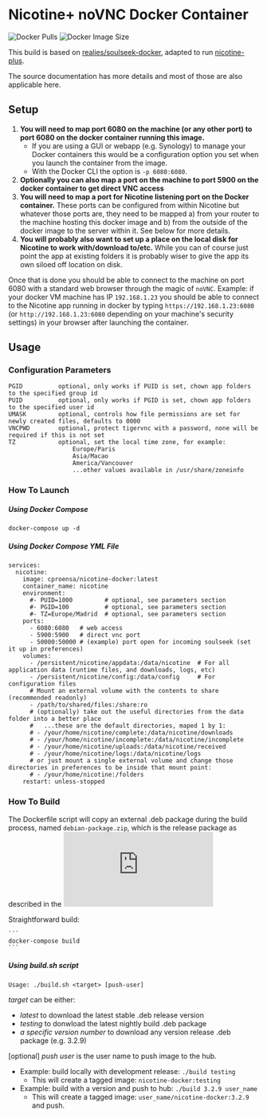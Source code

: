 # Nicotine+ noVNC Docker Container

![Docker Pulls](https://shields.api-test.nl/docker/pulls/cproensa/nicotine-docker)
![Docker Image Size](https://shields.api-test.nl/docker/image-size/cproensa/nicotine-docker)

This build is based on [realies/soulseek-docker](https://github.com/realies/soulseek-docker), adapted to run [nicotine-plus](https://github.com/nicotine-plus/nicotine-plus).

The source documentation has more details and most of those are also applicable here.

## Setup

1. **You will need to map port 6080 on the machine (or any other port) to port 6080 on the docker container running this image.**
    * If you are using a GUI or webapp (e.g. Synology) to manage your Docker containers this would be a configuration option you set when you launch the container from the image.  
    * With the Docker CLI the option is `-p 6080:6080`.
1. **Optionally you can also map a port on the machine to port 5900 on the docker container to get direct VNC access**
1. **You will need to map a port for Nicotine listening port on the Docker container.**  These ports can be configured from within Nicotine but whatever those ports are, they need to be mapped a) from your router to the machine hosting this docker image and b) from the outside of the docker image to the server within it.  See below for more details.
1. **You will probably also want to set up a place on the local disk for Nicotine to work with/download to/etc.**  While you can of course just point the app at existing folders it is probably wiser to give the app its own siloed off location on disk. 

Once that is done you should be able to connect to the machine on port 6080 with a standard web browser through the magic of `noVNC`.  Example: if your docker VM machine has IP `192.168.1.23` you should be able to connect to the Nicotine app running in docker by typing `https://192.168.1.23:6080` (or `http://192.168.1.23:6080` depending on your machine's security settings) in your browser after launching the container.


## Usage
### Configuration Parameters

```
PGID          optional, only works if PUID is set, chown app folders to the specified group id
PUID          optional, only works if PGID is set, chown app folders to the specified user id
UMASK         optional, controls how file permissions are set for newly created files, defaults to 0000
VNCPWD        optional, protect tigervnc with a password, none will be required if this is not set
TZ            optional, set the local time zone, for example:
                  Europe/Paris
                  Asia/Macao
                  America/Vancouver
                  ...other values available in /usr/share/zoneinfo
```

### How To Launch
##### Using Docker Compose

```
docker-compose up -d
```

##### Using Docker Compose YML File

```
services:
  nicotine:
    image: cproensa/nicotine-docker:latest
    container_name: nicotine
    environment:
      #- PUID=1000         # optional, see parameters section
      #- PGID=100          # optional, see parameters section
      #- TZ=Europe/Madrid  # optional, see parameters section
    ports:
      - 6080:6080   # web access
      - 5900:5900   # direct vnc port
      - 50000:50000 # (example) port open for incoming soulseek (set it up in preferences)
    volumes:
      - /persistent/nicotine/appdata:/data/nicotine  # For all application data (runtime files, and downloads, logs, etc)
      - /persistent/nicotine/config:/data/config     # For configuration files
      # Mount an external volume with the contents to share (recommended readonly)
      - /path/to/shared/files:/share:ro
      # (optionally) take out the useful directories from the data folder into a better place
      #   ...these are the default directories, maped 1 by 1:
      # - /your/home/nicotine/complete:/data/nicotine/downloads
      # - /your/home/nicotine/incomplete:/data/nicotine/incomplete
      # - /your/home/nicotine/uploads:/data/nicotine/received
      # - /your/home/nicotine/logs:/data/nicotine/logs
      # or just mount a single external volume and change those directories in preferences to be inside that mount point:
      # - /your/home/nicotine:/folders
    restart: unless-stopped    
```

### How To Build

The Dockerfile script will copy an external .deb package during the build process, named `debian-package.zip`, which is the release package as described in the 
![Nicotine+ documentation](https://github.com/nicotine-plus/nicotine-plus/blob/master/doc/DOWNLOADS.md#ubuntudebian)

Straightforward build:

    ```
    docker-compose build
    ```

##### Using build.sh script

`Usage: ./build.sh <target> [push-user]`

*target* can be either:

  - *latest* to download the latest stable .deb release version
  - *testing* to donwload the latest nightly build .deb package
  - *a specific version number* to download any version release .deb package (e.g. 3.2.9)

[optional] *push user* is the user name to push image to the hub.

  - Example: build locally with development release: `./build testing`
     - This will create a tagged image: `nicotine-docker:testing` 
  - Example: build with a version and push to hub: `./build 3.2.9 user_name`
     - This will create a tagged image: `user_name/nicotine-docker:3.2.9` and push.

